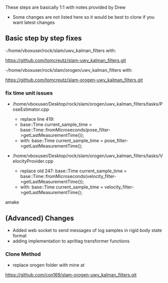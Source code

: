 These steps are basically 1:1 with notes provided by Drew

- Some changes are not listed here so it would be best to clone if you want latest changes

## Basic step by step fixes
-/home/vboxuser/rock/slam/uwv_kalman_filters
with:

https://github.com/tomcreutz/slam-uwv_kalman_filters.git

-/home/vboxuser/rock/slam/orogen/uwv_kalman_filters
with:

https://github.com/tomcreutz/slam-orogen-uwv_kalman_filters.git

### fix time unit issues	
- /home/vboxuser/Desktop/rock/slam/orogen/uwv_kalman_filters/tasks/PoseEstimator.cpp
	- replace line 419:
	- base::Time current_sample_time = base::Time::fromMicroseconds(pose_filter->getLastMeasurementTime());
	- with: base::Time current_sample_time = pose_filter->getLastMeasurementTime();
	
- /home/vboxuser/Desktop/rock/slam/orogen/uwv_kalman_filters/tasks/VelocityProvider.cpp
	- replace old 247: base::Time current_sample_time = base::Time::fromMicroseconds(velocity_filter->getLastMeasurementTime());
	- with: base::Time current_sample_time = velocity_filter->getLastMeasurementTime();

amake

## (Advanced) Changes
- Added web socket to send messages of log samples in rigid body state format
- adding implementation to apriltag transformer functions

### Clone Method
- replace orogen folder with mine at

https://github.com/con169/slam-orogen-uwv_kalman_filters.git

